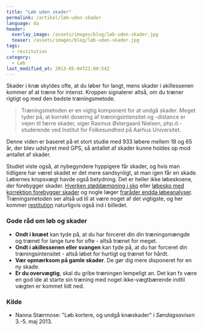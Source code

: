 ```yaml
---
title: "Løb uden skader"
permalink: /artikel/løb-uden-skader
language: da
header:
  overlay_image: /assets/images/blog/løb-uden-skader.jpg
  teaser: /assets/images/blog/løb-uden-skader.jpg
tags:
  - restitution
category:
  - Løb
last_modified_at: 2013-05-04T21:00:54Z
---
```


Skader i knæ skyldes ofte, at du løber for langt, mens skader i akillessenen kommer af at træne for intenst. Kroppen signalerer altså, om du træner rigtigt og med den bedste træningsmetode.

> Træningsmetoden er en vigtig komponent for at undgå skader. Meget tyder på, at korrekt dosering af træningsintensitet og -distance er vejen til færre skader, siger Rasmus Østergaard Nielsen, php.d.-studerende ved Institut for Folkesundhed på Aarhus Universitet.

Denne viden er baseret på et stort studie med 933 løbere mellem 18 og 65 år, der blev udstyret med GPS, så antallet af skader kunne holdes op mod antallet af skader.

Studiet viste også, at nybegyndere hyppigere får skader, og hvis man tidligere har været skadet er det mere sandsynligt, at man igen får en skade. Løbernes kropsvægt havde også betydning. Det er heller ikke løbeskoene, der forebygger skader. [Hverken støddæmpning i sko](http://www.motion-online.dk/diverse/udstyr/daempning_i_loebesko_forhindrer_ikke_skader/) eller [løbesko med korrektion forebygger skader](http://politiken.dk/tjek/sundhedogmotion/motion/ECE1799105/stabiliserende-loebesko-giver-flere-loebeskader/) og nogle læger [fraråder endda løbeanalyser](http://politiken.dk/tjek/sundhedogmotion/motion/ECE1775368/laege-drop-loebebaandstest-og-vaelg-selv-dine-sko/). Træningsmetoden ser altså ud til at være noget af det vigtigste, og her kommer [restitution](/artikel/restition-hvordan-bliver-jeg-hurtigst-klar-igen) naturligvis også ind i billedet.

### Gode råd om løb og skader

- **Ondt i knæet** kan tyde på, at du har forceret din din træningsmængde og trænet for lange ture for ofte - altså trænet for meget.
- **Ondt i akillessenen eller svangen** kan tyde på, at du har forceret din træningsintensitet - altså løbet for hurtigt og trænet for hårdt.
- **Vær opmærksom på gamle skader**. De gør dig mere disponeret for en ny skade.
- **Er du overvægtig**, skal du gribe træningen lempeligt an. Det kan fx være en god ide at starte sin træning med noget ikke-vægtbærende indtil vægten er kommet lidt ned.

### Kilde

- Nanna Stærmose: "Løb kortere, og undgå knæskader" i _Søndagsavisen_ 3.-5. maj 2013.
